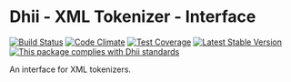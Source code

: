 # Dhii - XML Tokenizer - Interface

[![Build Status](https://travis-ci.org/dhii/xml-tokenizer-interface.svg?branch=master)](https://travis-ci.org/dhii/xml-tokenizer-interface)
[![Code Climate](https://codeclimate.com/github/Dhii/xml-tokenizer-interface/badges/gpa.svg)](https://codeclimate.com/github/Dhii/xml-tokenizer-interface)
[![Test Coverage](https://codeclimate.com/github/Dhii/xml-tokenizer-interface/badges/coverage.svg)](https://codeclimate.com/github/Dhii/xml-tokenizer-interface/coverage)
[![Latest Stable Version](https://poser.pugx.org/dhii/xml-tokenizer-interface/version)](https://packagist.org/packages/dhii/xml-tokenizer-interface)
[![This package complies with Dhii standards](https://img.shields.io/badge/Dhii-Compliant-green.svg?style=flat-square)][Dhii]

An interface for XML tokenizers.

[Dhii]: https://github.com/Dhii/dhii
